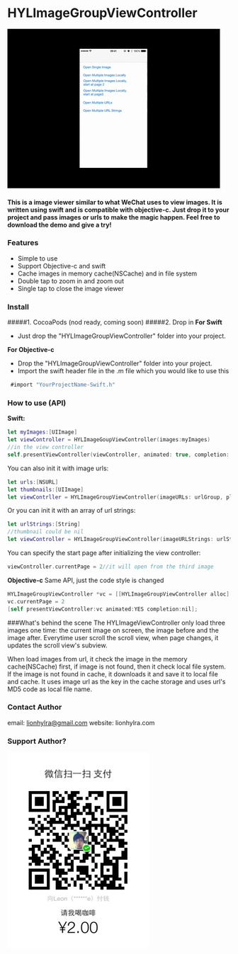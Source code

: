 # HYLImageGroupViewController

![demo image](https://github.com/lionhylra/HYLImageGroupViewController/blob/master/Demo/demo.gif?raw=true)

#### This is a image viewer similar to what WeChat uses to view images. It is written using swift and is compatible with objective-c. Just drop it to your project and pass images or urls to make the magic happen. Feel free to download the demo and give a try!

### Features

 - Simple to use
 - Support Objective-c and swift
 - Cache images in memory cache(NSCache) and in file system
 - Double tap to zoom in and zoom out
 - Single tap to close the image viewer

### Install
#####1. CocoaPods
(nod ready, coming soon)
#####2. Drop in
**For Swift**

 - Just drop the "HYLImageGroupViewController" folder into your project.

**For Objective-c**

 - Drop the "HYLImageGroupViewController" folder into your project. 
 - Import the swift header file in the .m file which you would like to use this
```objective-c
 #import "YourProjectName-Swift.h"
```
 
### How to use (API)
**Swift:**
```swift
let myImages:[UIImage]
let viewController = HYLImageGoupViewController(images:myImages)
//in the view controller
self.presentViewController(viewController, animated: true, completion: nil)
```
You can also init it with image urls:
```swift
let urls:[NSURL]
let thumbnails:[UIImage]
let viewContrller = HYLImageGroupViewController(imageURLs: urlGroup, placeHolderImages: thumbnails)
```
Or you can init it with an array of url strings:
```swift
let urlStrings:[String]
//thumbnail could be nil
let viewController = HYLImageGroupViewController(imageURLStrings: urlStrings, placeHolderImages: nil)
```
You can specify the start page after initializing the view controller:
```swift
viewController.currentPage = 2//it will open from the third image
```
**Objective-c**
Same API, just the code style is changed
```objective-c
HYLImageGroupViewController *vc = [[HYLImageGroupViewController alloc] initWithImageURLs:urls placeHolderImages:placeholder];
vc.currentPage = 2
[self presentViewController:vc animated:YES completion:nil];
```

###What's behind the scene
The HYLImageViewController only load three images one time: the current image on screen, the image before and the image after.  Everytime user scroll the scroll view, when page changes, it updates the scroll view's subview.

When load images from url, it check the image in the memory cache(NSCache) first, if image is not found, then it check local file system. If the image is not found in cache, it downloads it and save it to local file and cache. It uses image url as the key in the cache storage and uses url's MD5 code as local file name.
### Contact Author
email: lionhylra@gmail.com
website: lionhylra.com
### Support Author?
![WeChat Pay QR code](https://github.com/lionhylra/HYLImageGroupViewController/blob/master/donate.jpg?raw=true)
